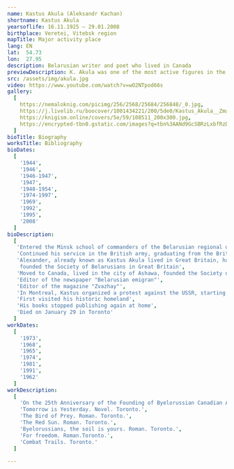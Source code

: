 ```yaml
---
name: Kastus Akula (Aleksandr Kachan)
shortname: Kastus Akula
yearsoflife: 16.11.1925 — 29.01.2008
birthplace: Veretei, Vitebsk region
mapTitle: Major activity place
lang: EN
lat:  54.73
lon:  27.95
description: Belarusian writer and poet who lived in Canada
previewDescription: K. Akula was one of the most active figures in the Belarusian diaspora. He began to engage in public work in Germany, worked in the Belarusian newspaper "Fatherland" (Munich). There he began to write and print in various Belarusian emigrant publications. In Canada, he devoted a lot of time to organizing Belarusian communities, setting up a church in Toronto, working at Sunday schools, editing the magazine “Call me,” working with US Belarusians. K. Shark was one of the organizers of the “Zgurtavannya Belarusa Canada” and its first chairman. He organized the release of the monthly newspaper "Belaruskі emіgrant".
src: /assets/img/akula.jpg
video: https://www.youtube.com/watch?v=wO2NTpod66s
gallery:
  [
    https://nemaloknig.com/picimg/256/2568/25684/256848/_0.jpg,
    https://j.livelib.ru/boocover/1001434221/200/5de0/Kastus_Akula__Zmagarnyya_darogi.jpg,
    https://knigism.online/covers/5e/59/108511_200x300.jpg,
    https://encrypted-tbn0.gstatic.com/images?q=tbn%3AANd9GcSBRzLxbfRzD8YztkxamAAO8_mptQel_sdmZO04FCmwsojW6xAE,
  ]
bioTitle: Biography
worksTitle: Bibliography
bioDates: 
  [
    '1944',
    '1946',
    '1946-1947',
    '1947',
    '1948-1954',
    '1974-1997',
    '1969',
    '1992',
    '1995',
    '2008'
  ]
bioDescription: 
  [
   'Entered the Minsk school of commanders of the Belarusian regional defense, with which he retreated to the West. He came to France with German troops, but from there fled to the side of the French partisans. He continued his service in the 2nd Polish Corps of Vladislav Anders as a citizen of Poland, fought in Italy as part of it',
   'Continued his service in the British army, graduating from the British officer school and returning with the rank of corporal to Italy',
   'Alexander, already known as Kastus Akula lived in Great Britain, having
    founded the Society of Belarusians in Great Britain',
   'Moved to Canada, lived in the city of Ashawa, founded the Society of Belarusians in Canada there and became its first chairman',
   'Editor of the newspaper "Belarusian emigran"',
   'Editor of the magazine "Zvazhay"',
   'In Montreal, Kastus organized a protest against the USSR, starting to shout anti-Soviet slogans and scatter brochures',
   'First visited his historic homeland',
   'His books stopped publishing again at home',
   'Died on January 29 in Toronto'
  ]
workDates: 
  [
    '1973',
    '1968',
	'1965',
	'1974',
	'1981',
	'1991',
	'1962'
  ]
workDescription: 
  [
  	'On the 25th Anniversary of the Founding of Byelorussian Canadian Allience. Toronto.',
  	'Tomorrow is Yesterday. Novel. Toronto.',
  	'The Bird of Prey. Roman. Toronto.',
  	'The Red Sun. Roman. Toronto.',
  	'Byelorussians, the soil is yours. Roman. Toronto.',
  	'For freedom. Roman.Toronto.',
  	'Combat Trails. Toronto.'
  ]
  
---
```

